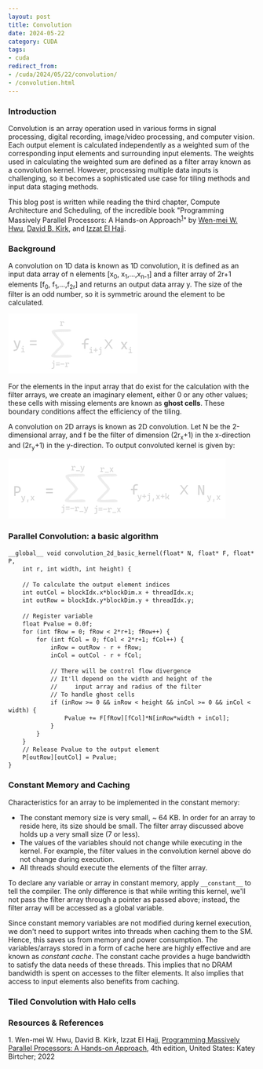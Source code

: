 ```yaml
---
layout: post
title: Convolution
date: 2024-05-22
category: CUDA
tags:
- cuda
redirect_from:
- /cuda/2024/05/22/convolution/
- /convolution.html
---
```


### **Introduction**
Convolution is an array operation used in
various forms in signal processing, digital recording,
image/video processing, and computer vision.
Each output element is calculated independently
as a weighted sum of the corresponding input elements
and surrounding input elements. The weights used in
calculating the weighted sum are defined as a filter
array known as a convolution kernel. However,
processing multiple data inputs is challenging,
so it becomes a sophisticated use case for tiling
methods and input data staging methods.

This blog post is written while reading the
third chapter, Compute Architecture and Scheduling,
of the incredible book "Programming Massively Parallel
Processors: A Hands-on Approach<sup>[1](#link1)</sup>"
by [Wen-mei W. Hwu](https://scholar.google.com/citations?user=ohjQPx8AAAAJ&hl=en),
[David B. Kirk](https://scholar.google.com/citations?user=fMbArPwAAAAJ&hl=en),
and [Izzat El Hajj](https://scholar.google.com/citations?user=_VVw504AAAAJ&hl=en).

### **Background**
A convolution on 1D data is known as 1D convolution,
it is defined as an input data array of n
elements [x<sub>0</sub>, x<sub>1</sub>,...,x<sub>n-1</sub>]
and a filter array of 2r+1 elements
[f<sub>0</sub>, f<sub>1</sub>,...,f<sub>2r</sub>]
and returns an output data array y. The size of the
filter is an odd number, so it is symmetric
around the element to be calculated.

<img alt="1D Convolution" src="/assets/CUDA/conv1d_formula.png" class="center" >

For the elements in the input array that do
exist for the calculation with the filter arrays,
we create an imaginary element, either 0 or
any other values; these cells with missing
elements are known as **ghost cells**.
These boundary conditions affect the efficiency of the tiling.

A convolution on 2D arrays is known as 2D convolution.
Let N be the 2-dimensional array, and f be the
filter of dimension (2r<sub>x</sub>+1) in the
x-direction and (2r<sub>y</sub>+1) in the y-direction.
To output convoluted kernel is given by:

<img alt="2D Convolution" src="/assets/CUDA/conv2d_formula.png" class="center" >

### **Parallel Convolution: a basic algorithm**
```cuda
__global__ void convolution_2d_basic_kernel(float* N, float* F, float* P,
    int r, int width, int height) {
    
    // To calculate the output element indices
    int outCol = blockIdx.x*blockDim.x + threadIdx.x;
    int outRow = blockIdx.y*blockDim.y + threadIdx.y;

    // Register variable
    float Pvalue = 0.0f;
    for (int fRow = 0; fRow < 2*r+1; fRow++) {
        for (int fCol = 0; fCol < 2*r+1; fCol++) {
            inRow = outRow - r + fRow;
            inCol = outCol - r + fCol;

            // There will be control flow divergence
            // It'll depend on the width and height of the
            //     input array and radius of the filter
            // To handle ghost cells
            if (inRow >= 0 && inRow < height && inCol >= 0 && inCol < width) {
                Pvalue += F[fRow][fCol]*N[inRow*width + inCol];
            }   
        }   
    }   
    // Release Pvalue to the output element
    P[outRow][outCol] = Pvalue;
}
```

### **Constant Memory and Caching**
Characteristics for an array to be implemented in the constant memory:
- The constant memory size is very small, ~ 64 KB.
In order for an array to reside here, its size
should be small. The filter array discussed
above holds up a very small size (7 or less).
- The values of the variables should not change
while executing in the kernel. For example, the
filter values in the convolution kernel above do not change during execution.
- All threads should execute the elements of the filter array.

To declare any variable or array in constant memory,
apply `__constant__` to tell the compiler.
The only difference is that while writing this kernel,
we'll not pass the filter array through a pointer
as passed above; instead, the filter array will
be accessed as a global variable.

Since constant memory variables are not modified
during kernel execution, we don't need to support
writes into threads when caching them to the SM.
Hence, this saves us from memory and power consumption.
The variables/arrays stored in a form of cache here are
highly effective and are known as *constant cache*.
The constant cache provides a huge bandwidth to satisfy
the data needs of these threads. This implies that no
DRAM bandwidth is spent on accesses to the filter
elements. It also implies that access to input
elements also benefits from caching.

### **Tiled Convolution with Halo cells**

### **Resources & References**
<a id="link1">1</a>. Wen-mei W. Hwu, David B. Kirk, Izzat El Hajj, [Programming Massively Parallel Processors: A Hands-on Approach](https://www.amazon.in/Programming-Massively-Parallel-Processors-Hands/dp/0323912311), 4th edition, United States: Katey Birtcher; 2022
